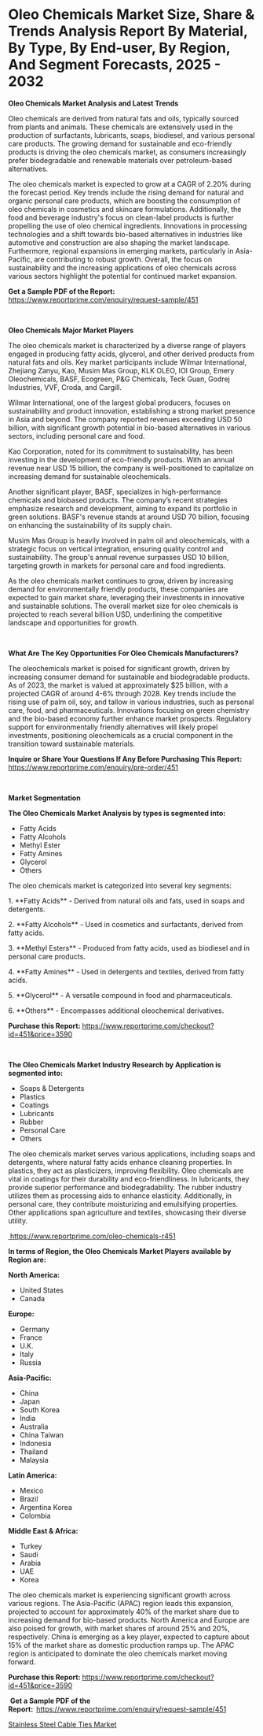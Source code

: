 <p><h1>Oleo Chemicals Market Size, Share & Trends Analysis Report By Material, By Type, By End-user, By Region, And Segment Forecasts, 2025 - 2032</h1></p><p><strong>Oleo Chemicals Market Analysis and Latest Trends</strong></p>
<p><p>Oleo chemicals are derived from natural fats and oils, typically sourced from plants and animals. These chemicals are extensively used in the production of surfactants, lubricants, soaps, biodiesel, and various personal care products. The growing demand for sustainable and eco-friendly products is driving the oleo chemicals market, as consumers increasingly prefer biodegradable and renewable materials over petroleum-based alternatives.</p><p>The oleo chemicals market is expected to grow at a CAGR of 2.20% during the forecast period. Key trends include the rising demand for natural and organic personal care products, which are boosting the consumption of oleo chemicals in cosmetics and skincare formulations. Additionally, the food and beverage industry's focus on clean-label products is further propelling the use of oleo chemical ingredients. Innovations in processing technologies and a shift towards bio-based alternatives in industries like automotive and construction are also shaping the market landscape. Furthermore, regional expansions in emerging markets, particularly in Asia-Pacific, are contributing to robust growth. Overall, the focus on sustainability and the increasing applications of oleo chemicals across various sectors highlight the potential for continued market expansion.</p></p>
<p><strong>Get a Sample PDF of the Report:&nbsp;</strong> <a href="https://www.reportprime.com/enquiry/request-sample/451?utm_campaign=2304&utm_medium=2&utm_source=Github&utm_content=ia&utm_term=18032025&utm_id=oleo-chemicals">https://www.reportprime.com/enquiry/request-sample/451</a></p>
<p>&nbsp;</p>
<p><strong>Oleo Chemicals Major Market Players</strong></p>
<p><p>The oleo chemicals market is characterized by a diverse range of players engaged in producing fatty acids, glycerol, and other derived products from natural fats and oils. Key market participants include Wilmar International, Zhejiang Zanyu, Kao, Musim Mas Group, KLK OLEO, IOI Group, Emery Oleochemicals, BASF, Ecogreen, P&G Chemicals, Teck Guan, Godrej Industries, VVF, Croda, and Cargill.</p><p>Wilmar International, one of the largest global producers, focuses on sustainability and product innovation, establishing a strong market presence in Asia and beyond. The company reported revenues exceeding USD 50 billion, with significant growth potential in bio-based alternatives in various sectors, including personal care and food.</p><p>Kao Corporation, noted for its commitment to sustainability, has been investing in the development of eco-friendly products. With an annual revenue near USD 15 billion, the company is well-positioned to capitalize on increasing demand for sustainable oleochemicals.</p><p>Another significant player, BASF, specializes in high-performance chemicals and biobased products. The company’s recent strategies emphasize research and development, aiming to expand its portfolio in green solutions. BASF's revenue stands at around USD 70 billion, focusing on enhancing the sustainability of its supply chain.</p><p>Musim Mas Group is heavily involved in palm oil and oleochemicals, with a strategic focus on vertical integration, ensuring quality control and sustainability. The group's annual revenue surpasses USD 10 billion, targeting growth in markets for personal care and food ingredients.</p><p>As the oleo chemicals market continues to grow, driven by increasing demand for environmentally friendly products, these companies are expected to gain market share, leveraging their investments in innovative and sustainable solutions. The overall market size for oleo chemicals is projected to reach several billion USD, underlining the competitive landscape and opportunities for growth.</p></p>
<p>&nbsp;</p>
<p><strong>What Are The Key Opportunities For Oleo Chemicals Manufacturers?</strong></p>
<p><p>The oleochemicals market is poised for significant growth, driven by increasing consumer demand for sustainable and biodegradable products. As of 2023, the market is valued at approximately $25 billion, with a projected CAGR of around 4-6% through 2028. Key trends include the rising use of palm oil, soy, and tallow in various industries, such as personal care, food, and pharmaceuticals. Innovations focusing on green chemistry and the bio-based economy further enhance market prospects. Regulatory support for environmentally friendly alternatives will likely propel investments, positioning oleochemicals as a crucial component in the transition toward sustainable materials.</p></p>
<p><strong>Inquire or Share Your Questions If Any Before Purchasing This Report:</strong> <a href="https://www.reportprime.com/enquiry/pre-order/451?utm_campaign=2304&utm_medium=2&utm_source=Github&utm_content=ia&utm_term=18032025&utm_id=oleo-chemicals">https://www.reportprime.com/enquiry/pre-order/451</a></p>
<p>&nbsp;</p>
<p><strong>Market Segmentation</strong></p>
<p><strong>The Oleo Chemicals Market Analysis by types is segmented into:</strong></p>
<p><ul><li>Fatty Acids</li><li>Fatty Alcohols</li><li>Methyl Ester</li><li>Fatty Amines</li><li>Glycerol</li><li>Others</li></ul></p>
<p><p>The oleo chemicals market is categorized into several key segments: </p><p>1. **Fatty Acids** - Derived from natural oils and fats, used in soaps and detergents. </p><p>2. **Fatty Alcohols** - Used in cosmetics and surfactants, derived from fatty acids. </p><p>3. **Methyl Esters** - Produced from fatty acids, used as biodiesel and in personal care products. </p><p>4. **Fatty Amines** - Used in detergents and textiles, derived from fatty acids. </p><p>5. **Glycerol** - A versatile compound in food and pharmaceuticals. </p><p>6. **Others** - Encompasses additional oleochemical derivatives.</p></p>
<p><strong>Purchase this Report:&nbsp;</strong><a href="https://www.reportprime.com/checkout?id=451&price=3590&utm_campaign=2304&utm_medium=2&utm_source=Github&utm_content=ia&utm_term=18032025&utm_id=oleo-chemicals">https://www.reportprime.com/checkout?id=451&price=3590</a></p>
<p>&nbsp;</p>
<p><strong>The Oleo Chemicals Market Industry Research by Application is segmented into:</strong></p>
<p><ul><li>Soaps & Detergents</li><li>Plastics</li><li>Coatings</li><li>Lubricants</li><li>Rubber</li><li>Personal Care</li><li>Others</li></ul></p>
<p><p>The oleo chemicals market serves various applications, including soaps and detergents, where natural fatty acids enhance cleaning properties. In plastics, they act as plasticizers, improving flexibility. Oleo chemicals are vital in coatings for their durability and eco-friendliness. In lubricants, they provide superior performance and biodegradability. The rubber industry utilizes them as processing aids to enhance elasticity. Additionally, in personal care, they contribute moisturizing and emulsifying properties. Other applications span agriculture and textiles, showcasing their diverse utility.</p></p>
<p><a href="https://www.reportprime.com/oleo-chemicals-r451?utm_campaign=2304&utm_medium=2&utm_source=Github&utm_content=ia&utm_term=18032025&utm_id=oleo-chemicals">&nbsp;https://www.reportprime.com/oleo-chemicals-r451</a></p>
<p><strong>In terms of Region, the Oleo Chemicals Market Players available by Region are:</strong></p>
<p>
    <p> <strong> North America: </strong>
        <ul>
            <li>United States</li>
            <li>Canada</li>
        </ul>
        </p> 
    <p> <strong> Europe: </strong>
        <ul>
            <li>Germany</li>
            <li>France</li>
            <li>U.K.</li>
            <li>Italy</li>
            <li>Russia</li>
        </ul>
        </p> 
    <p> <strong> Asia-Pacific: </strong>
        <ul>
            <li>China</li>
            <li>Japan</li>
            <li>South Korea</li>
            <li>India</li>
            <li>Australia</li>
            <li>China Taiwan</li>
            <li>Indonesia</li>
            <li>Thailand</li>
            <li>Malaysia</li>
        </ul>
        </p> 
    <p> <strong> Latin America: </strong>
        <ul>
            <li>Mexico</li>
            <li>Brazil</li>
            <li>Argentina Korea</li>
            <li>Colombia</li>
        </ul>
        </p> 
    <p> <strong> Middle East & Africa: </strong>
        <ul>
            <li>Turkey</li>
            <li>Saudi</li>
            <li>Arabia</li>
            <li>UAE</li>
            <li>Korea</li>
        </ul>
    </p>
    </p>
<p><p>The oleo chemicals market is experiencing significant growth across various regions. The Asia-Pacific (APAC) region leads this expansion, projected to account for approximately 40% of the market share due to increasing demand for bio-based products. North America and Europe are also poised for growth, with market shares of around 25% and 20%, respectively. China is emerging as a key player, expected to capture about 15% of the market share as domestic production ramps up. The APAC region is anticipated to dominate the oleo chemicals market moving forward.</p></p>
<p><strong>Purchase this Report: </strong><a href="https://www.reportprime.com/checkout?id=451&price=3590&utm_campaign=2304&utm_medium=2&utm_source=Github&utm_content=ia&utm_term=18032025&utm_id=oleo-chemicals">https://www.reportprime.com/checkout?id=451&price=3590</a></p>
<p>&nbsp;<strong>Get a Sample PDF of the Report:&nbsp;&nbsp;</strong><a href="https://www.reportprime.com/enquiry/request-sample/451?utm_campaign=2304&utm_medium=2&utm_source=Github&utm_content=ia&utm_term=18032025&utm_id=oleo-chemicals">https://www.reportprime.com/enquiry/request-sample/451</a></p>
<p><strong></strong></p>
<p><p><a href="https://github.com/AshrafKhan865/Market-Research-Report-List-1/blob/main/stainless-steel-cable-ties-market.md?utm_campaign=2304&utm_medium=2&utm_source=Github&utm_content=ia&utm_term=18032025&utm_id=oleo-chemicals">Stainless Steel Cable Ties Market</a></p></p>
